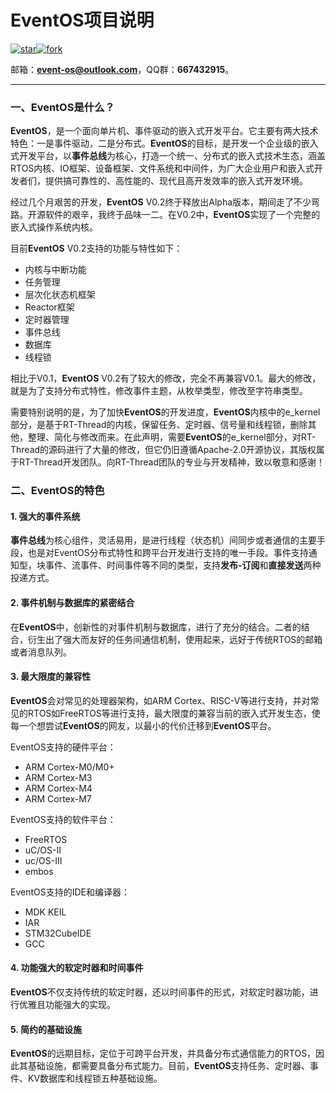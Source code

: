# EventOS项目说明

<a href='https://gitee.com/event-os/eventos/stargazers'><img src='https://gitee.com/event-os/eventos/badge/star.svg?theme=dark' alt='star'></img></a><a href='https://gitee.com/event-os/eventos/members'><img src='https://gitee.com/event-os/eventos/badge/fork.svg?theme=dark' alt='fork'></img></a>

邮箱：**event-os@outlook.com**，QQ群：**667432915**。

-------
### 一、EventOS是什么？
**EventOS**，是一个面向单片机、事件驱动的嵌入式开发平台。它主要有两大技术特色：一是事件驱动，二是分布式。**EventOS**的目标，是开发一个企业级的嵌入式开发平台，以**事件总线**为核心，打造一个统一、分布式的嵌入式技术生态，涵盖RTOS内核、IO框架、设备框架、文件系统和中间件，为广大企业用户和嵌入式开发者们，提供搞可靠性的、高性能的、现代且高开发效率的嵌入式开发环境。

经过几个月艰苦的开发，**EventOS** V0.2终于释放出Alpha版本，期间走了不少弯路。开源软件的艰辛，我终于品味一二。在V0.2中，**EventOS**实现了一个完整的嵌入式操作系统内核。

目前**EventOS** V0.2支持的功能与特性如下：
+ 内核与中断功能
+ 任务管理
+ 层次化状态机框架
+ Reactor框架
+ 定时器管理
+ 事件总线
+ 数据库
+ 线程锁

相比于V0.1，**EventOS** V0.2有了较大的修改，完全不再兼容V0.1。最大的修改，就是为了支持分布式特性，修改事件主题，从枚举类型，修改至字符串类型。

需要特别说明的是，为了加快**EventOS**的开发进度，**EventOS**内核中的e_kernel部分，是基于RT-Thread的内核，保留任务、定时器、信号量和线程锁，删除其他，整理、简化与修改而来。在此声明，需要**EventOS**的e_kernel部分，对RT-Thread的源码进行了大量的修改，但它仍旧遵循Apache-2.0开源协议，其版权属于RT-Thread开发团队。向RT-Thread团队的专业与开发精神，致以敬意和感谢！

### 二、EventOS的特色

#### 1. 强大的事件系统

**事件总线**为核心组件，灵活易用，是进行线程（状态机）间同步或者通信的主要手段，也是对EventOS分布式特性和跨平台开发进行支持的唯一手段。事件支持通知型，块事件、流事件、时间事件等不同的类型，支持**发布-订阅**和**直接发送**两种投递方式。

#### 2. 事件机制与数据库的紧密结合

在**EventOS**中，创新性的对事件机制与数据库，进行了充分的结合。二者的结合，衍生出了强大而友好的任务间通信机制，使用起来，远好于传统RTOS的邮箱或者消息队列。

#### 3. 最大限度的兼容性
**EventOS**会对常见的处理器架构，如ARM Cortex、RISC-V等进行支持，并对常见的RTOS如FreeRTOS等进行支持，最大限度的兼容当前的嵌入式开发生态，使每一个想尝试**EventOS**的网友，以最小的代价迁移到**EventOS**平台。

EventOS支持的硬件平台：
+ ARM Cortex-M0/M0+
+ ARM Cortex-M3
+ ARM Cortex-M4
+ ARM Cortex-M7

EventOS支持的软件平台：
+ FreeRTOS
+ uC/OS-II
+ uc/OS-III
+ embos

EventOS支持的IDE和编译器：
+ MDK KEIL
+ IAR
+ STM32CubeIDE
+ GCC

#### 4. 功能强大的软定时器和时间事件
**EventOS**不仅支持传统的软定时器，还以时间事件的形式，对软定时器功能，进行优雅且功能强大的实现。

#### 5. 简约的基础设施
**EventOS**的远期目标，定位于可跨平台开发，并具备分布式通信能力的RTOS，因此其基础设施，都需要具备分布式能力。目前，**EventOS**支持任务、定时器、事件、KV数据库和线程锁五种基础设施。
